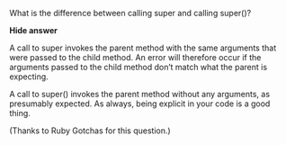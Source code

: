 What is the difference between calling super and calling super()?

<b>Hide answer</b>

A call to super invokes the parent method with the same arguments that were passed to the child method. An error will therefore occur if the arguments passed to the child method don’t match what the parent is expecting.

A call to super() invokes the parent method without any arguments, as presumably expected. As always, being explicit in your code is a good thing.

(Thanks to Ruby Gotchas for this question.)